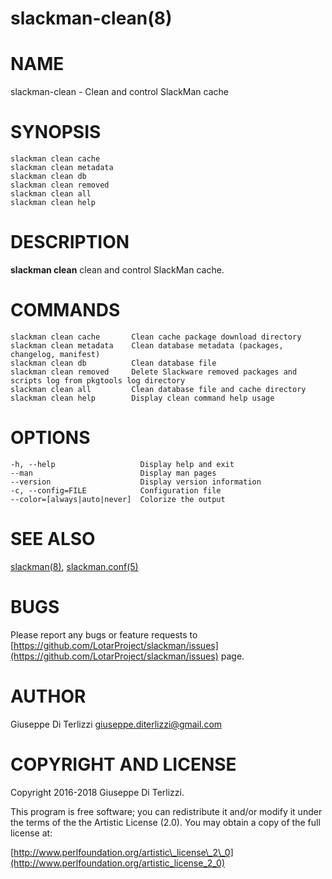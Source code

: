 # slackman-clean(8)
# NAME

slackman-clean - Clean and control SlackMan cache

# SYNOPSIS

    slackman clean cache
    slackman clean metadata
    slackman clean db
    slackman clean removed
    slackman clean all
    slackman clean help

# DESCRIPTION

**slackman clean** clean and control SlackMan cache.

# COMMANDS

    slackman clean cache       Clean cache package download directory
    slackman clean metadata    Clean database metadata (packages, changelog, manifest)
    slackman clean db          Clean database file
    slackman clean removed     Delete Slackware removed packages and scripts log from pkgtools log directory
    slackman clean all         Clean database file and cache directory
    slackman clean help        Display clean command help usage

# OPTIONS

    -h, --help                   Display help and exit
    --man                        Display man pages
    --version                    Display version information
    -c, --config=FILE            Configuration file
    --color=[always|auto|never]  Colorize the output

# SEE ALSO

[slackman(8)](../8/slackman.md), [slackman.conf(5)](../5/slackman.conf.md)

# BUGS

Please report any bugs or feature requests to 
[https://github.com/LotarProject/slackman/issues](https://github.com/LotarProject/slackman/issues) page.

# AUTHOR

Giuseppe Di Terlizzi <giuseppe.diterlizzi@gmail.com>

# COPYRIGHT AND LICENSE

Copyright 2016-2018 Giuseppe Di Terlizzi.

This program is free software; you can redistribute it and/or modify it
under the terms of the the Artistic License (2.0). You may obtain a
copy of the full license at:

[http://www.perlfoundation.org/artistic\_license\_2\_0](http://www.perlfoundation.org/artistic_license_2_0)
